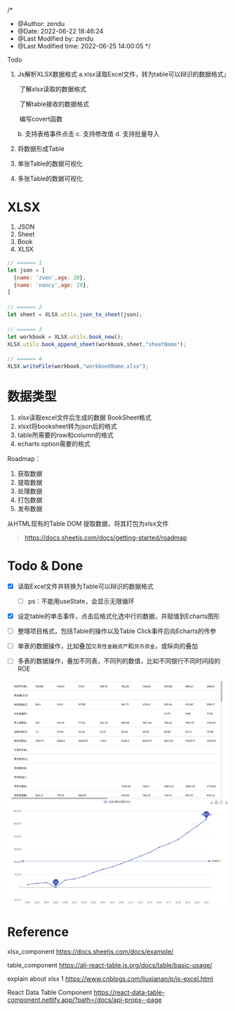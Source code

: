 /*
 * @Author: zendu 
 * @Date: 2022-06-22 18:46:24 
 * @Last Modified by: zendu
 * @Last Modified time: 2022-06-25 14:00:05
 */


Todo
1. Js解析XLSX数据格式
    a.xlsx读取Excel文件，转为table可以辩识的数据格式」
    
    ​		了解xlsx读取的数据格式
    
    ​		了解table接收的数据格式
    
    ​	    编写covert函数
    
    b. 支持表格事件点击
    c. 支持修改值
    d. 支持批量导入
    
2. 将数据形成Table

3. 单张Table的数据可视化

4. 多张Table的数据可视化









# XLSX

1.   JSON
2.   Sheet
3.   Book
4.   XLSX

```javascript
// ====== 1
let json = [
  {name: 'zven',age: 20},
  {name: 'nancy',age: 29},
]

// ====== 2
let sheet = XLSX.utils.json_to_sheet(json);

// ====== 3
let workbook = XLSX.utils.book_new();
XLSX.utils.book_append_sheet(workbook,sheet,"sheetName");

// ====== 4
XLSX.writeFile(workbook,"workbookName.xlsx");
```





# 数据类型

1.   xlsx读取excel文件后生成的数据 BookSheet格式
2.   xlsxt将booksheet转为json后的格式
3.   table所需要的row和column的格式
4.   echarts option需要的格式







Roadmap：

1.   获取数据
2.   提取数据
3.   处理数据
4.   打包数据
5.   发布数据

从HTML现有的Table DOM 提取数据，将其打包为xlsx文件

>   https://docs.sheetjs.com/docs/getting-started/roadmap







# Todo & Done

- [x] 读取Excel文件并转换为Table可以辩识的数据格式

    - [ ] ps：不能用useState，会显示无限循环
- [x] 设定table的单击事件，点击后格式化选中行的数据，并赋值到Echarts图形









- [ ] 整理项目格式，包括Table的操作以及Table Click事件后向Echarts的传参
- [ ] 单表的数据操作，比如叠加`交易性金融资产`和`货币资金`，或纵向的叠加
- [ ] 多表的数据操作，叠加不同表，不同列的数值，比如不同银行不同时间段的ROE






![image-20220625180940297](img/image-20220625180940297.png)





# Reference

xlsx_component  https://docs.sheetjs.com/docs/example/

table_component https://ali-react-table.js.org/docs/table/basic-usage/

explain about xlsx 1  https://www.cnblogs.com/liuxianan/p/js-excel.html

React Data Table Component  https://react-data-table-component.netlify.app/?path=/docs/api-props--page



